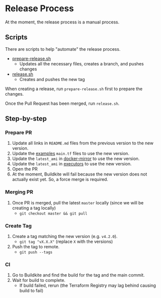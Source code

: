 # Release Process

At the moment, the release process is a manual process.

## Scripts

There are scripts to help "automate" the release process.

- [prepare-release.sh](prepare-release.sh)
   - Updates all the necessary files, creates a branch, and pushes changes
- [release.sh](release.sh)
   - Creates and pushes the new tag

When creating a release, run `prepare-release.sh` first to prepare the changes.

Once the Pull Request has been merged, run `release.sh`.

## Step-by-step

### Prepare PR

1. Update all links in `README.md` files from the previous version to the new version.
2. Update the [examples](./examples) `main.tf` files to use the new version.
3. Update the `latest_ami` in [docker-mirror](./modules/docker-mirror) to use the new version.
4. Update the `latest_ami` in [executors](./modules/executors) to use the new version.
5. Open the PR
6. At the moment, Buildkite will fail because the new version does not actually exist yet. So, a force merge is required.

### Merging PR

1. Once PR is merged, pull the latest `master` locally (since we will be creating a tag locally)
   - `git checkout master && git pull`

### Create Tag

1. Create a tag matching the new version (e.g. `v4.2.0`).
   - `git tag "vX.X.X"` (replace `X` with the versions)
2. Push the tag to remote.
   - `git push --tags`

### CI

1. Go to Buildkite and find the build for the tag and the main commit.
2. Wait for build to complete.
   - If build failed, rerun (the Terraform Registry may lag behind causing build to fail)
